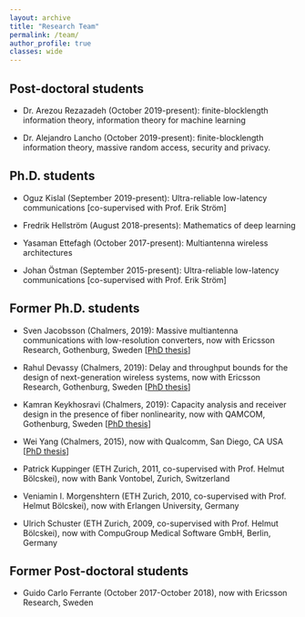 ```yaml
---
layout: archive
title: "Research Team"
permalink: /team/
author_profile: true
classes: wide
---
```


## Post-doctoral students

-   Dr. Arezou Rezazadeh (October 2019-present): finite-blocklength information theory, information theory for machine learning

-   Dr. Alejandro Lancho (October 2019-present): finite-blocklength information theory, massive random access, security and privacy.

## Ph.D. students

-   Oguz Kislal (September 2019-present): Ultra-reliable low-latency communications [co-supervised with Prof. Erik Ström]

-   Fredrik Hellström (August 2018-presents): Mathematics of deep learning

-   Yasaman Ettefagh (October 2017-present): Multiantenna wireless architectures

-   Johan Östman (September 2015-present): Ultra-reliable low-latency communications [co-supervised with Prof. Erik Ström]

<!-- - Sven Jacobsson (March 2015-present): Massive MIMO with low precision converters [industrial PhD student at Ericsson Research]

- Kamran Keykhosravi (March 2014-present): Information theory for fiber-optic channels [co-supervised with Prof. Erik Agrell]

- Rahul Devassy (August 2013 - present): fading networks at finite blocklength -->

## Former Ph.D. students

-   Sven Jacobsson (Chalmers, 2019): Massive multiantenna communications with low-resolution converters, now with Ericsson Research, Gothenburg, Sweden \[[PhD thesis](https://chalmersuniversity.box.com/s/7gmf42jcxnfu8a02wx9r3si2e5c9qx2t)]

-   Rahul Devassy (Chalmers, 2019): Delay and throughput bounds for the design of next-generation wireless systems, now with Ericsson Research, Gothenburg, Sweden
 \[[PhD thesis](https://chalmersuniversity.box.com/s/jjz97z6tjvpqlq2pgeg16pj5n60tr1h0)]

-   Kamran Keykhosravi (Chalmers, 2019): Capacity analysis and receiver design in the presence of fiber nonlinearity, now with QAMCOM, Gothenburg, Sweden
 \[[PhD thesis](https://chalmersuniversity.box.com/s/t12r161q6khcrx3aal4u9ho8mzlewncx)]

-   Wei Yang (Chalmers, 2015), now with Qualcomm, San Diego, CA USA \[[PhD thesis](https://chalmersuniversity.box.com/shared/static/cp3xuzd81of6k9c6a3ajgezbfnzbospd.pdf)]

-   Patrick Kuppinger (ETH Zurich, 2011, co-supervised with Prof. Helmut Bölcskei), now with Bank Vontobel, Zurich, Switzerland

-   Veniamin I. Morgenshtern (ETH Zurich, 2010, co-supervised with Prof. Helmut Bölcskei), now with Erlangen University, Germany

-   Ulrich Schuster (ETH Zurich, 2009, co-supervised with Prof. Helmut Bölcskei), now with CompuGroup Medical Software GmbH, Berlin, Germany

## Former Post-doctoral students

-   Guido Carlo Ferrante (October 2017-October 2018), now with Ericsson Research, Sweden
